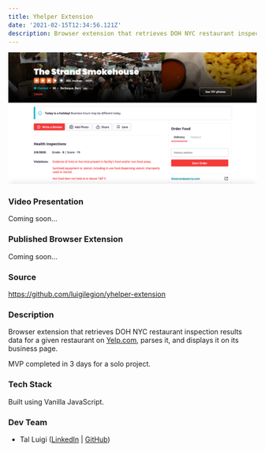 ```yaml
---
title: Yhelper Extension
date: '2021-02-15T12:34:56.121Z'
description: Browser extension that retrieves DOH NYC restaurant inspection results data for a given restaurant on Yelp.com, parses it, and displays it on its business page.
---
```


![Yhelper Extension Screenshot](./screenshot.png)

### Video Presentation

Coming soon...

### Published Browser Extension

Coming soon...

### Source

<https://github.com/luigilegion/yhelper-extension>

### Description

Browser extension that retrieves DOH NYC restaurant inspection results data for a given restaurant on [Yelp.com](https://yelp.com), parses it, and displays it on its business page.

MVP completed in 3 days for a solo project.

### Tech Stack

Built using Vanilla JavaScript.

### Dev Team

- Tal Luigi ([LinkedIn](https://www.linkedin.com/in/talluigi) | [GitHub](https://github.com/luigilegion))
